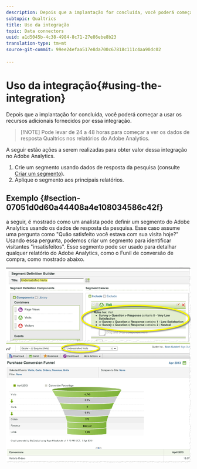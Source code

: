```yaml
---
description: Depois que a implantação for concluída, você poderá começar a usar os recursos adicionais fornecidos por essa integração.
subtopic: Qualtrics
title: Uso da integração
topic: Data connectors
uuid: a1d5045b-4c38-4984-8c71-27e86ebe8b23
translation-type: tm+mt
source-git-commit: 99ee24efaa517e8da700c67818c111c4aa90dc02

---
```



# Uso da integração{#using-the-integration}

Depois que a implantação for concluída, você poderá começar a usar os recursos adicionais fornecidos por essa integração.

> [!NOTE] Pode levar de 24 a 48 horas para começar a ver os dados de resposta Qualtrics nos relatórios do Adobe Analytics.

A seguir estão ações a serem realizadas para obter valor dessa integração no Adobe Analytics.

1. Crie um segmento usando dados de resposta da pesquisa (consulte [Criar um segmento](https://docs.adobe.com/content/help/en/analytics/components/segmentation/seg-home.html)).
1. Aplique o segmento aos principais relatórios.

## Exemplo {#section-07051d0d60a44408a4e108034586c42f}

a seguir, é mostrado como um analista pode definir um segmento do Adobe Analytics usando os dados de resposta da pesquisa. Esse caso assume uma pergunta como "Quão satisfeito você estava com sua visita hoje?" Usando essa pergunta, podemos criar um segmento para identificar visitantes "insatisfeitos". Esse segmento pode ser usado para detalhar qualquer relatório do Adobe Analytics, como o Funil de conversão de compra, como mostrado abaixo.

![](assets/using-1.png) ![](assets/using-2.png)

